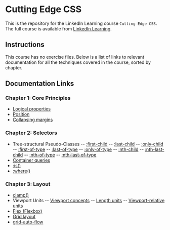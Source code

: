 # Cutting Edge CSS
This is the repository for the LinkedIn Learning course `Cutting Edge CSS`. The full course is available from [LinkedIn Learning][lil-course-url].

## Instructions
This course has no exercise files. Below is a list of links to relevant documentation for all the techniques covered in the course, sorted by chapter.

## Documentation Links

### Chapter 1: Core Principles

- [Logical properties](https://developer.mozilla.org/en-US/docs/Web/CSS/CSS_Logical_Properties)
- [Position](https://developer.mozilla.org/en-US/docs/Web/CSS/position)
- [Collapsing margins](https://developer.mozilla.org/en-US/docs/Web/CSS/CSS_Box_Model/Mastering_margin_collapsing)

### Chapter 2: Selectors

- Tree-structural Pseudo-Classes
-- [:first-child](https://developer.mozilla.org/en-US/docs/Web/CSS/:nth-last-of-type)
-- [:last-child](https://developer.mozilla.org/en-US/docs/Web/CSS/:last-child)
-- [:only-child](https://developer.mozilla.org/en-US/docs/Web/CSS/:only-child)
-- [:first-of-type](https://developer.mozilla.org/en-US/docs/Web/CSS/:first-of-type)
-- [:last-of-type](https://developer.mozilla.org/en-US/docs/Web/CSS/:last-of-type)
-- [:only-of-type](https://developer.mozilla.org/en-US/docs/Web/CSS/:only-of-type)
-- [:nth-child](https://developer.mozilla.org/en-US/docs/Web/CSS/:nth-child)
-- [:nth-last-child](https://developer.mozilla.org/en-US/docs/Web/CSS/:nth-last-child)
-- [:nth-of-type](https://developer.mozilla.org/en-US/docs/Web/CSS/:nth-of-type)
-- [:nth-last-of-type](https://developer.mozilla.org/en-US/docs/Web/CSS/:nth-last-of-type)
- [Container queries](https://developer.mozilla.org/en-US/docs/Web/CSS/CSS_Container_Queries)
- [:is()](https://developer.mozilla.org/en-US/docs/Web/CSS/:is)
- [:where()](https://developer.mozilla.org/en-US/docs/Web/CSS/:where)

### Chapter 3: Layout

- [clamp()](https://developer.mozilla.org/en-US/docs/Web/CSS/clamp())
- Viewport Units
-- [Viewport concepts](https://developer.mozilla.org/en-US/docs/Web/CSS/Viewport_concepts)
-- [Length units](https://developer.mozilla.org/en-US/docs/Web/CSS/length)
-- [Viewport-relative units](https://www.w3.org/TR/css-values-4/#viewport-relative-units)
- [Flex (Flexbox)](https://developer.mozilla.org/en-US/docs/Web/CSS/CSS_Flexible_Box_Layout/Basic_Concepts_of_Flexbox)
- [Grid layout](https://developer.mozilla.org/en-US/docs/Web/CSS/CSS_Grid_Layout)
- [grid-auto-flow](https://developer.mozilla.org/en-US/docs/Web/CSS/grid-auto-flow)


[0]: # (Replace these placeholder URLs with actual course URLs)

[lil-course-url]: https://www.linkedin.com/learning/
[lil-thumbnail-url]: http://

